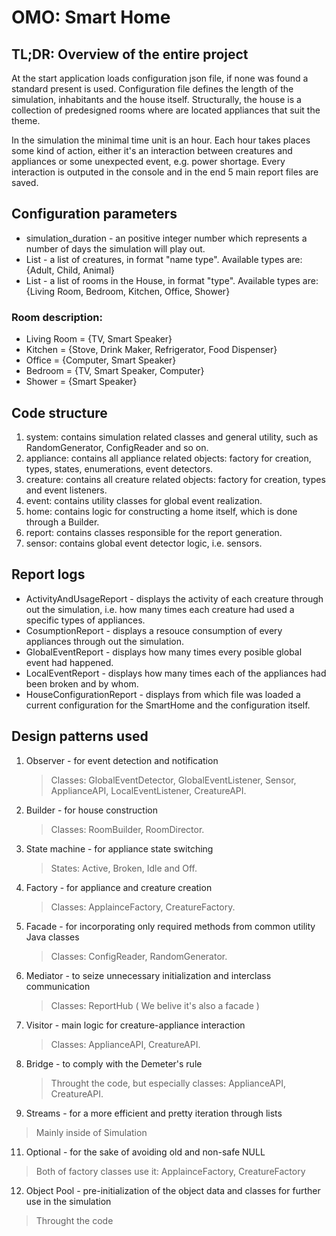 # OMO: Smart Home


## TL;DR: Overview of the entire project 

At the start application loads configuration json file, if none was found a standard present is used. Configuration file defines the length of the simulation, inhabitants and the house itself. Structurally, the house is a collection of predesigned rooms where are located appliances that suit the theme.

In the simulation the minimal time unit is an hour. Each hour takes places some kind of action, either it's an interaction between creatures and appliances or some unexpected event, e.g. power shortage. Every interaction is outputed in the console and in the end 5 main report files are saved.

## Configuration parameters
- simulation_duration - an positive integer number which represents a number of days the simulation will play out.
- List<Creature> - a list of creatures, in format "name type". Available types are: {Adult, Child, Animal}
- List<Room> - a list of rooms in the House, in format "type". Available types are: {Living Room, Bedroom, Kitchen, Office, Shower}

### Room description:
- Living Room = {TV, Smart Speaker}
- Kitchen = {Stove, Drink Maker, Refrigerator, Food Dispenser}
- Office = {Computer, Smart Speaker}
- Bedroom = {TV, Smart Speaker, Computer}
- Shower = {Smart Speaker}

## Code structure

1. system: contains simulation related classes and general utility, such as RandomGenerator, ConfigReader and so on.
2. appliance: contains all appliance related objects: factory for creation, types, states, enumerations, event detectors.
3. creature: contains all creature related objects: factory for creation, types and event listeners.
4. event: contains utility classes for global event realization.
5. home: contains logic for constructing a home itself, which is done through a Builder.
5. report: contains classes responsible for the report generation.
6. sensor: contains global event detector logic, i.e. sensors.

## Report logs
- ActivityAndUsageReport - displays the activity of each creature through out the simulation, i.e. how many times each creature had used a specific types of appliances.
- CosumptionReport - displays a resouce consumption of every appliances through out the simulation.
- GlobalEventReport - displays how many times every posible global event had happened.
- LocalEventReport - displays how many times each of the appliances had been broken and by whom.
- HouseConfigurationReport - displays from which file was loaded a current configuration for the SmartHome and the configuration itself.

## Design patterns used

1. Observer - for event detection and notification
   >Classes: GlobalEventDetector, GlobalEventListener, Sensor, ApplianceAPI, LocalEventListener, CreatureAPI.
   
2. Builder - for house construction
   >Classes: RoomBuilder, RoomDirector.

3. State machine - for appliance state switching
   >States: Active, Broken, Idle and Off.
   
5. Factory - for appliance and creature creation
   >Classes: ApplainceFactory, CreatureFactory.

6. Facade - for incorporating only required methods from common utility Java classes
   >Classes: ConfigReader, RandomGenerator.
   
7. Mediator - to seize unnecessary initialization and interclass communication
   >Classes: ReportHub ( We belive it's also a facade )

8. Visitor - main logic for creature-appliance interaction
   >Classes: ApplianceAPI, CreatureAPI.

9. Bridge - to comply with the Demeter's rule
   >Throught the code, but especially classes: ApplianceAPI, CreatureAPI.

10. Streams - for a more efficient and pretty iteration through lists
   >Mainly inside of Simulation

11. Optional - for the sake of avoiding old and non-safe NULL
   >Both of factory classes use it: ApplainceFactory, CreatureFactory

12. Object Pool - pre-initialization of the object data and classes for further use in the simulation
   >Throught the code
